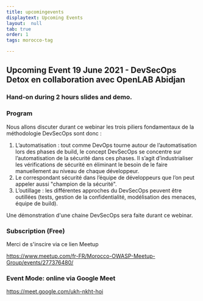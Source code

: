 ```yaml
---
title: upcomingevents
displaytext: Upcoming Events
layout:  null
tab: true
order: 1
tags: morocco-tag

---
```

## Upcoming Event 19 June 2021 - DevSecOps Detox en collaboration avec OpenLAB Abidjan
### Hand-on during 2 hours slides and demo.

### Program
Nous allons discuter durant ce webinar les trois piliers fondamentaux de la méthodologie DevSecOps sont donc :

1. L’automatisation : tout comme DevOps tourne autour de l’automatisation lors des phases de build, le concept DevSecOps se concentre sur l’automatisation de la sécurité dans ces phases. Il s’agit d’industrialiser les vérifications de sécurité en éliminant le besoin de le faire manuellement au niveau de chaque développeur.
2. Le correspondant sécurité dans l’équipe de développeurs que l’on peut appeler aussi "champion de la sécurité".
3. L’outillage : les différentes approches du DevSecOps peuvent être outillées (tests, gestion de la confidentialité, modélisation des menaces, équipe de build).

Une démonstration d'une chaine DevSecOps sera faite durant ce webinar.
### Subscription (Free)
Merci de s'inscire via ce lien Meetup

https://www.meetup.com/fr-FR/Morocco-OWASP-Meetup-Group/events/277376480/

### Event Mode: online via Google Meet

https://meet.google.com/ukh-nkht-hoi
